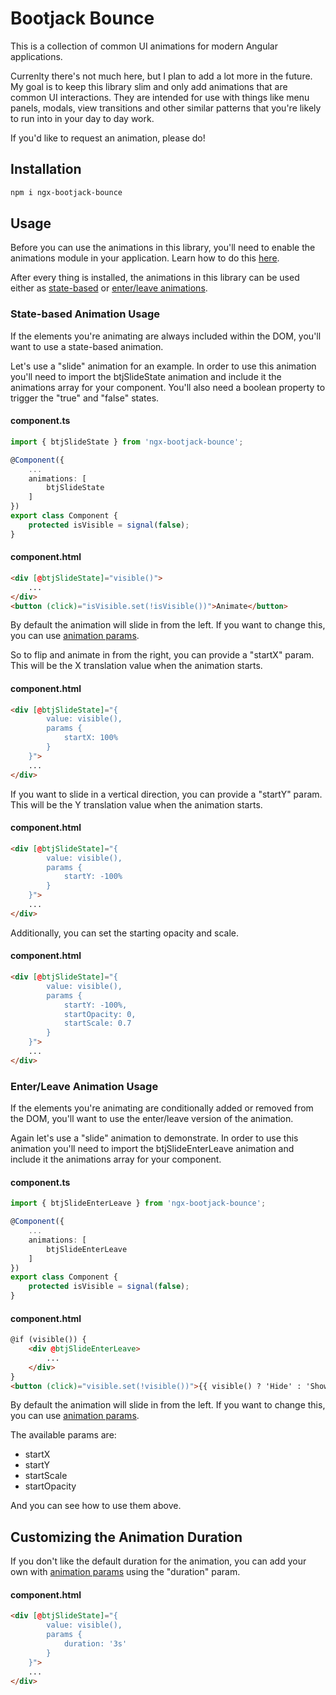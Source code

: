 # Bootjack Bounce
This is a collection of common UI animations for modern Angular applications.

Currenlty there's not much here, but I plan to add a lot more in the future. My goal is to keep this library slim and only add animations that are common UI interactions. They are intended for use with things like menu panels, modals, view transitions and other similar patterns that you're likely to run into in your day to day work. 

If you'd like to request an animation, please do!

## Installation
```bash
npm i ngx-bootjack-bounce
```

## Usage
Before you can use the animations in this library, you'll need to enable the animations module in your application. Learn how to do this [here](https://angular.dev/guide/animations#enabling-the-animations-module).

After every thing is installed, the animations in this library can be used either as [state-based](https://youtu.be/CGBcIz1tYec) or [enter/leave animations](https://youtu.be/tDXkcITKDDY).

### State-based Animation Usage
If the elements you're animating are always included within the DOM, you'll want to use a state-based animation. 

Let's use a "slide" animation for an example. In order to use this animation you'll need to import the btjSlideState animation and include it the animations array for your component. You'll also need a boolean property to trigger the "true" and "false" states. 

#### component.ts
```typescript
import { btjSlideState } from 'ngx-bootjack-bounce';

@Component({
    ...
    animations: [
        btjSlideState
    ]
})
export class Component {
    protected isVisible = signal(false);
}
```

#### component.html
```html
<div [@btjSlideState]="visible()">
    ...
</div>
<button (click)="isVisible.set(!isVisible())">Animate</button>
```

By default the animation will slide in from the left. If you want to change this, you can use [animation params](https://youtu.be/ZNZ1JvrUdhE).

So to flip and animate in from the right, you can provide a "startX" param. This will be the X translation value when the animation starts.

#### component.html
```html
<div [@btjSlideState]="{
        value: visible(),
        params {
            startX: 100%
        }
    }">
    ...
</div>
```

If you want to slide in a vertical direction, you can provide a "startY" param. This will be the Y translation value when the animation starts.

#### component.html
```html
<div [@btjSlideState]="{
        value: visible(),
        params {
            startY: -100%
        }
    }">
    ...
</div>
```

Additionally, you can set the starting opacity and scale.

#### component.html
```html
<div [@btjSlideState]="{
        value: visible(),
        params {
            startY: -100%,
            startOpacity: 0,
            startScale: 0.7
        }
    }">
    ...
</div>
```

### Enter/Leave Animation Usage
If the elements you're animating are conditionally added or removed from the DOM, you'll want to use the enter/leave version of the animation. 

Again let's use a "slide" animation to demonstrate. In order to use this animation you'll need to import the btjSlideEnterLeave animation and include it the animations array for your component.

#### component.ts
```typescript
import { btjSlideEnterLeave } from 'ngx-bootjack-bounce';

@Component({
    ...
    animations: [
        btjSlideEnterLeave
    ]
})
export class Component {
    protected isVisible = signal(false);
}
```

#### component.html
```html
@if (visible()) {
    <div @btjSlideEnterLeave>
        ...
    </div>
}
<button (click)="visible.set(!visible())">{{ visible() ? 'Hide' : 'Show' }}</button>
```

By default the animation will slide in from the left. If you want to change this, you can use [animation params](https://youtu.be/ZNZ1JvrUdhE).

The available params are:
* startX
* startY
* startScale
* startOpacity

And you can see how to use them above.

## Customizing the Animation Duration

If you don't like the default duration for the animation, you can add your own with [animation params](https://youtu.be/ZNZ1JvrUdhE) using the "duration" param.

#### component.html
```html
<div [@btjSlideState]="{
        value: visible(),
        params {
            duration: '3s'
        }
    }">
    ...
</div>